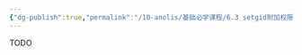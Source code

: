 ```yaml
---
{"dg-publish":true,"permalink":"/10-anolis/基础必学课程/6.3 setgid附加权限/","dgPassFrontmatter":true}
---
```


TODO